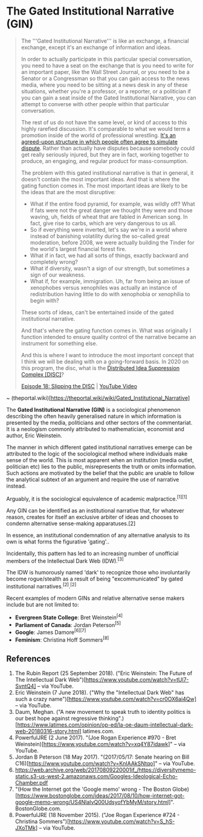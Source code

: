 # The Gated Institutional Narrative (GIN)

> The '''Gated Institutional Narrative''' is like an exchange, a financial exchange, except it's an exchange of information and ideas.
> 
> In order to actually participate in this particular special conversation, you need to have a seat on the exchange that is you need to write for an important paper, like the Wall Street Journal, or you need to be a Senator or a Congressman so that you can gain access to the news media, where you need to be sitting at a news desk in any of these situations, whether you're a professor, or a reporter, or a politician if you can gain a seat inside of the Gated Institutional Narrative, you can attempt to converse with other people within that particular conversation.
> 
> The rest of us do not have the same level, or kind of access to this highly rarefied discussion. It's comparable to what we would term a promotion inside of the world of professional wrestling. [It's an agreed-upon structure in which people often agree to simulate dispute](https://www.edge.org/response-detail/11783). Rather than actually have disputes because somebody could get really seriously injured, but they are in fact, working together to produce, an engaging, and regular product for mass-consumption.
> 
> The problem with this gated institutional narrative is that in general, it doesn't contain the most important ideas. And that is where the gating function comes in. The most important ideas are likely to be the ideas that are the most disruptive:
> 
> 
> * What if the entire food pyramid, for example, was wildly off? What if fats were not the great danger we thought they were and those waving, uh, fields of wheat that are fabled in American song. In fact, give rise to carbs, which are very dangerous to us all.
> * So if everything were inverted, let's say we're in a world where instead of banishing volatility during the so-called great moderation, before 2008, we were actually building the Tinder for the world's largest financial forest fire.
> * What if in fact, we had all sorts of things, exactly backward and completely wrong?
> * What if diversity, wasn't a sign of our strength, but sometimes a sign of our weakness.
> * What if, for example, immigration. Uh, far from being an issue of xenophobes versus xenophiles was actually an instance of redistribution having little to do with xenophobia or xenophilia to begin with?
> 
> 
> These sorts of ideas, can't be entertained inside of the gated institutional narrative.
> 
> And that's where the gating function comes in. What was originally I function intended to ensure quality control of the narrative became an instrument for something else.
> 
> And this is where I want to introduce the most important concept that I think we will be dealing with on a going-forward basis. In 2020 on this program, the disc, what is the [Distributed Idea Suppression Complex [DISC]](https://theportal.wiki/wiki/Distributed_Idea_Suppression_Complex)?
> 
> [Episode 18: Slipping the DISC](https://theportal.wiki/wiki/18:_Slipping_the_DISC:_State_of_The_Portal/Chapter_2020) |  [YouTube Video](https://www.youtube.com/watch?v=QxnkGymKuuI)

~ (theportal.wiki)[https://theportal.wiki/wiki/Gated_Institutional_Narrative]


The **Gated Institutional Narrative (GIN)** is a sociological phenomenon describing the often heavily generalised nature in which information is presented by the media, politicians and other sectors of the commentariat. It is a neologism commonly attributed to mathematician, economist and author, Eric Weinstein.

The manner in which different gated institutional narratives emerge can be attributed to the logic of the sociological method where individuals make sense of the world. This is most apparent when an institution (media outlet, politician etc) lies to the public, misrepresents the truth or omits information. Such actions are motivated by the belief that the public are unable to follow the analytical subtext of an argument and require the use of narrative instead.

Arguably, it is the sociological equivalence of academic malpractice.<sup>[1][1]</sup>

Any GIN can be identified as an institutional narrative that, for whatever reason, creates for itself an exclusive arbiter of ideas and chooses to condemn alternative sense-making apparatuses.[2]

In essence, an institutional condemnation of any alternative analysis to its own is what forms the figurative 'gating'..

Incidentally, this pattern has led to an increasing number of unofficial members of the Intellectual Dark Web (IDW).<sup>[3]</sup>

The IDW is humorously named 'dark' to recognize those who involuntarily become rogue/stealth as a result of being "excommunicated" by gated institutional narratives.<sup>[2]</sup>.<sup>[2]</sup>

Recent examples of modern GINs and relative alternative sense makers include but are not limited to:

- **Evergreen State College**: Bret Weinstein<sup>[4]</sup>
- **Parliament of Canada**: Jordan Peterson<sup>[5]</sup>
- **Google**: James Damore<sup>[6][7]</sup>
- **Feminism**: Christina Hoff Sommers<sup>[8]</sup>

## References

1. The Rubin Report (25 September 2018). ("Eric Weinstein: The Future of The Intellectual Dark Web")[https://www.youtube.com/watch?v=tUl7-SvntQ4] – via YouTube.
2. Eric Weinstein (7 June 2018). ("Why the "Intellectual Dark Web" has such a crazy name")[https://www.youtube.com/watch?v=cr0OX6ai4Qw] – via YouTube.
3. Daum, Meghan. ("A new movement to speak truth to identity politics is our best hope against regressive thinking".)[https://www.latimes.com/opinion/op-ed/la-oe-daum-intellectual-dark-web-20180316-story.html] latimes.com.
4. PowerfulJRE (2 June 2017). "(Joe Rogan Experience #970 - Bret Weinstein)[https://www.youtube.com/watch?v=xq4Y87idawk]" – via YouTube.
5. Jordan B Peterson (18 May 2017). "(2017/05/17: Senate hearing on Bill C16)[https://www.youtube.com/watch?v=KnIAAkSNtqo]" – via YouTube.
6. https://web.archive.org/web/20170809220001if_/https://diversitymemo-static.s3-us-west-2.amazonaws.com/Googles-Ideological-Echo-Chamber.pdf
7. "(How the Internet got the 'Google memo' wrong - The Boston Globe)[https://www.bostonglobe.com/ideas/2017/08/10/how-internet-got-google-memo-wrong/US4NlaIvQ00UdsyofYbMyM/story.html]". BostonGlobe.com.
8. PowerfulJRE (18 November 2015). ("Joe Rogan Experience #724 - Christina Sommers")[https://www.youtube.com/watch?v=S_hS-JXoTMk] – via YouTube.
